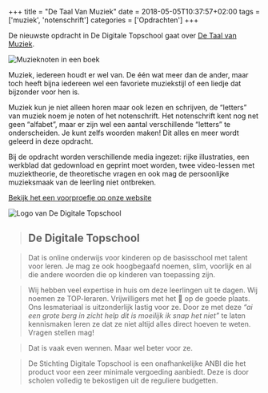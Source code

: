 +++
title = "De Taal Van Muziek"
date = 2018-05-05T10:37:57+02:00
tags = ['muziek', 'notenschrift']
categories = ['Opdrachten']
+++

De nieuwste opdracht in De Digitale Topschool gaat over [De Taal van Muziek](https://www.dedigitaletopschool.nl/voorproefjes/183-de-taal-van-muziek).

![Muzieknoten in een boek](/img/opdrachtens/black-and-white-blur-book-164821.jpg)

Muziek, iedereen houdt er wel van. De één wat meer dan de ander, maar toch heeft bijna iedereen wel een favoriete muziekstijl of een liedje dat bijzonder voor hen is.

Muziek kun je niet alleen horen maar ook lezen en schrijven, de “letters” van muziek noem je noten of het notenschrift. Het notenschrift kent nog net geen “alfabet”, maar er zijn wel een aantal verschillende “letters” te onderscheiden. Je kunt zelfs woorden maken! Dit alles en meer wordt geleerd in deze opdracht.

Bij de opdracht worden verschillende media ingezet: rijke illustraties, een werkblad
dat gedownload en geprint moet worden, twee video-lessen met muziektheorie, de
theoretische vragen en ook mag de persoonlijke muzieksmaak van de leerling
niet ontbreken.

[Bekijk het een voorproefje op onze website](https://www.dedigitaletopschool.nl/voorproefjes/183-de-taal-van-muziek)

![Logo van De Digitale Topschool](/img/de-digitale-topschool.png)

> ## De Digitale Topschool

> Dat is online onderwijs voor kinderen op de basisschool met talent voor leren.
Je mag ze ook hoogbegaafd noemen, slim, voorlijk en al die andere woorden die
op kinderen van toepassing zijn.

> Wij hebben veel expertise in huis om deze leerlingen uit te dagen. Wij noemen
ze TOP-leraren. Vrijwilligers met het 💜 op de goede plaats. Ons lesmateriaal
is uitzonderlijk lastig voor ze. Door ze met deze _“ai een grote berg in zicht help
dit is moeilijk ik snap het niet”_ te laten kennismaken leren ze dat ze niet
altijd alles direct hoeven te weten. Vragen stellen mag!

> Dat is vaak even wennen. Maar wel beter voor ze.

> De Stichting Digitale Topschool is een onafhankelijke ANBI die het product voor
een zeer minimale vergoeding aanbiedt. Deze is door scholen volledig te
bekostigen uit de reguliere budgetten.
